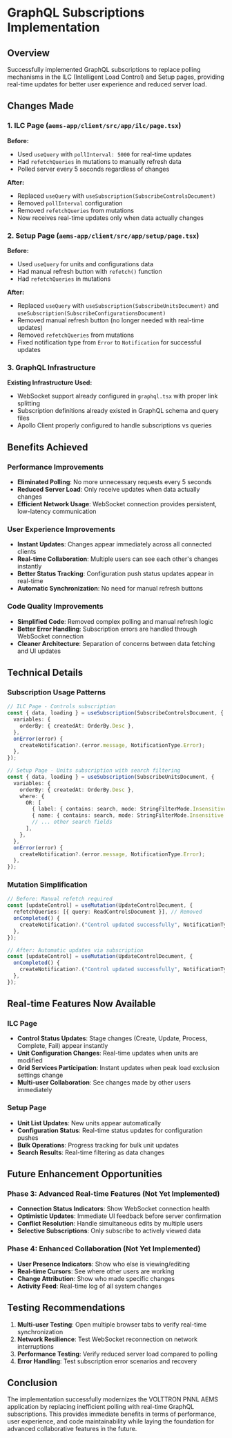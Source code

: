 # GraphQL Subscriptions Implementation

## Overview
Successfully implemented GraphQL subscriptions to replace polling mechanisms in the ILC (Intelligent Load Control) and Setup pages, providing real-time updates for better user experience and reduced server load.

## Changes Made

### 1. ILC Page (`aems-app/client/src/app/ilc/page.tsx`)
**Before:**
- Used `useQuery` with `pollInterval: 5000` for real-time updates
- Had `refetchQueries` in mutations to manually refresh data
- Polled server every 5 seconds regardless of changes

**After:**
- Replaced `useQuery` with `useSubscription(SubscribeControlsDocument)`
- Removed `pollInterval` configuration
- Removed `refetchQueries` from mutations
- Now receives real-time updates only when data actually changes

### 2. Setup Page (`aems-app/client/src/app/setup/page.tsx`)
**Before:**
- Used `useQuery` for units and configurations data
- Had manual refresh button with `refetch()` function
- Had `refetchQueries` in mutations

**After:**
- Replaced `useQuery` with `useSubscription(SubscribeUnitsDocument)` and `useSubscription(SubscribeConfigurationsDocument)`
- Removed manual refresh button (no longer needed with real-time updates)
- Removed `refetchQueries` from mutations
- Fixed notification type from `Error` to `Notification` for successful updates

### 3. GraphQL Infrastructure
**Existing Infrastructure Used:**
- WebSocket support already configured in `graphql.tsx` with proper link splitting
- Subscription definitions already existed in GraphQL schema and query files
- Apollo Client properly configured to handle subscriptions vs queries

## Benefits Achieved

### Performance Improvements
- **Eliminated Polling**: No more unnecessary requests every 5 seconds
- **Reduced Server Load**: Only receive updates when data actually changes
- **Efficient Network Usage**: WebSocket connection provides persistent, low-latency communication

### User Experience Improvements
- **Instant Updates**: Changes appear immediately across all connected clients
- **Real-time Collaboration**: Multiple users can see each other's changes instantly
- **Better Status Tracking**: Configuration push status updates appear in real-time
- **Automatic Synchronization**: No need for manual refresh buttons

### Code Quality Improvements
- **Simplified Code**: Removed complex polling and manual refresh logic
- **Better Error Handling**: Subscription errors are handled through WebSocket connection
- **Cleaner Architecture**: Separation of concerns between data fetching and UI updates

## Technical Details

### Subscription Usage Patterns
```typescript
// ILC Page - Controls subscription
const { data, loading } = useSubscription(SubscribeControlsDocument, {
  variables: {
    orderBy: { createdAt: OrderBy.Desc },
  },
  onError(error) {
    createNotification?.(error.message, NotificationType.Error);
  },
});

// Setup Page - Units subscription with search filtering
const { data, loading } = useSubscription(SubscribeUnitsDocument, {
  variables: {
    orderBy: { createdAt: OrderBy.Desc },
    where: {
      OR: [
        { label: { contains: search, mode: StringFilterMode.Insensitive } },
        { name: { contains: search, mode: StringFilterMode.Insensitive } },
        // ... other search fields
      ],
    },
  },
  onError(error) {
    createNotification?.(error.message, NotificationType.Error);
  },
});
```

### Mutation Simplification
```typescript
// Before: Manual refetch required
const [updateControl] = useMutation(UpdateControlDocument, {
  refetchQueries: [{ query: ReadControlsDocument }], // Removed
  onCompleted() {
    createNotification?.("Control updated successfully", NotificationType.Notification);
  },
});

// After: Automatic updates via subscription
const [updateControl] = useMutation(UpdateControlDocument, {
  onCompleted() {
    createNotification?.("Control updated successfully", NotificationType.Notification);
  },
});
```

## Real-time Features Now Available

### ILC Page
- **Control Status Updates**: Stage changes (Create, Update, Process, Complete, Fail) appear instantly
- **Unit Configuration Changes**: Real-time updates when units are modified
- **Grid Services Participation**: Instant updates when peak load exclusion settings change
- **Multi-user Collaboration**: See changes made by other users immediately

### Setup Page
- **Unit List Updates**: New units appear automatically
- **Configuration Status**: Real-time status updates for configuration pushes
- **Bulk Operations**: Progress tracking for bulk unit updates
- **Search Results**: Real-time filtering as data changes

## Future Enhancement Opportunities

### Phase 3: Advanced Real-time Features (Not Yet Implemented)
- **Connection Status Indicators**: Show WebSocket connection health
- **Optimistic Updates**: Immediate UI feedback before server confirmation
- **Conflict Resolution**: Handle simultaneous edits by multiple users
- **Selective Subscriptions**: Only subscribe to actively viewed data

### Phase 4: Enhanced Collaboration (Not Yet Implemented)
- **User Presence Indicators**: Show who else is viewing/editing
- **Real-time Cursors**: See where other users are working
- **Change Attribution**: Show who made specific changes
- **Activity Feed**: Real-time log of all system changes

## Testing Recommendations

1. **Multi-user Testing**: Open multiple browser tabs to verify real-time synchronization
2. **Network Resilience**: Test WebSocket reconnection on network interruptions
3. **Performance Testing**: Verify reduced server load compared to polling
4. **Error Handling**: Test subscription error scenarios and recovery

## Conclusion

The implementation successfully modernizes the VOLTTRON PNNL AEMS application by replacing inefficient polling with real-time GraphQL subscriptions. This provides immediate benefits in terms of performance, user experience, and code maintainability while laying the foundation for advanced collaborative features in the future.
